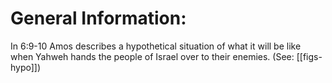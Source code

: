 # General Information:

In 6:9-10 Amos describes a hypothetical situation of what it will be like when Yahweh hands the people of Israel over to their enemies. (See: [[figs-hypo]])